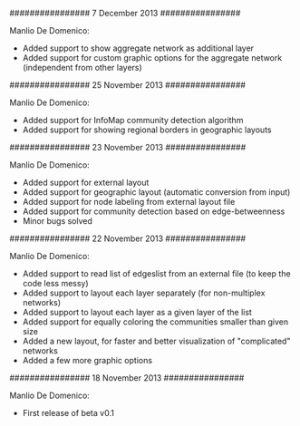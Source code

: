 ################
7 December 2013
################

Manlio De Domenico:

- Added support to show aggregate network as additional layer
- Added support for custom graphic options for the aggregate network (independent from other layers)

################
25 November 2013
################

Manlio De Domenico:

- Added support for InfoMap community detection algorithm
- Added support for showing regional borders in geographic layouts

################
23 November 2013
################

Manlio De Domenico:

- Added support for external layout 
- Added support for geographic layout (automatic conversion from input)
- Added support for node labeling from external layout file
- Added support for community detection based on edge-betweenness
- Minor bugs solved

################
22 November 2013
################

Manlio De Domenico:

- Added support to read list of edgeslist from an external file (to keep the code less messy)
- Added support to layout each layer separately (for non-multiplex networks)
- Added support to layout each layer as a given layer of the list
- Added support for equally coloring the communities smaller than given size
- Added a new layout, for faster and better visualization of "complicated" networks
- Added a few more graphic options

################
18 November 2013
################

Manlio De Domenico:

- First release of beta v0.1
